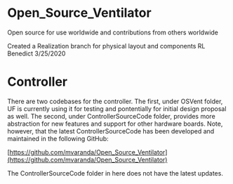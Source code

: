 # Open_Source_Ventilator
Open source for use worldwide and contributions from others worldwide

Created a Realization branch for physical layout and components RL Benedict 3/25/2020

# Controller

There are two codebases for the controller. The first, under OSVent folder, UF is currently using it for testing and pontentially for initial design proposal as well. The second, under ControllerSourceCode folder, provides more abstraction for new features and support for other hardware boards. Note, however, that the latest ControllerSourceCode has been developed and maintained in the following GitHub:

[https://github.com/mvaranda/Open_Source_Ventilator](https://github.com/mvaranda/Open_Source_Ventilator)

The ControllerSourceCode folder in here does not have the latest updates.



